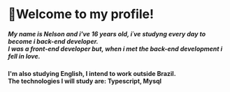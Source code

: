 <h1>👋Welcome to my profile!</h1>  

<h5>
My name is Nelson and i've 16 years old, i´ve studyng every day to become i back-end developer. <br>
I was a front-end developer but, when i met the back-end development i fell in love. <br>
</h5> 

<h4>
I'm also studying English, I intend to work outside Brazil. <br>
The technologies I will study are: Typescript, Mysql
</h4>
